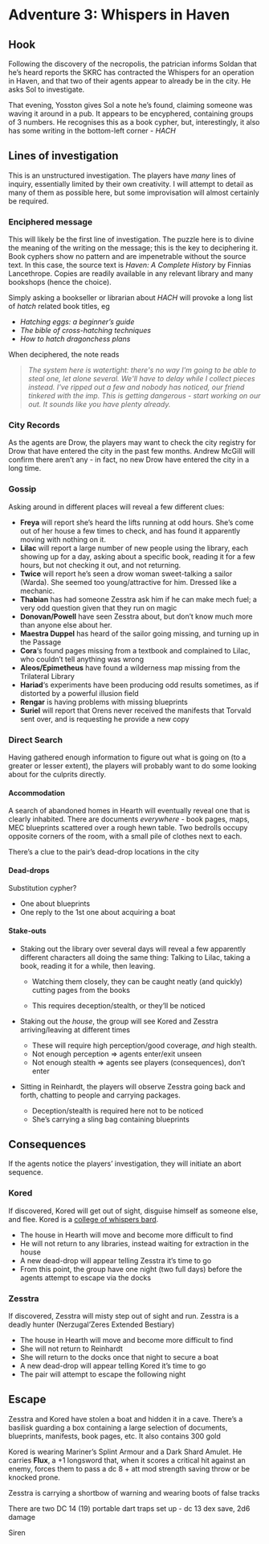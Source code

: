 # Adventure 3: Whispers in Haven

## Hook

Following the discovery of the necropolis, the patrician informs Soldan that he’s heard reports the SKRC has contracted the Whispers for an operation in Haven, and that two of their agents appear to already be in the city. He asks Sol to investigate. 

That evening, Yosston gives Sol a note he’s found, claiming someone was waving it around in a pub. It appears to be encyphered, containing groups of 3 numbers. He recognises this as a book cypher, but, interestingly, it also has some writing in the bottom-left corner - *HACH*

## Lines of investigation

This is an unstructured investigation. The players have *many* lines of inquiry, essentially limited by their own creativity. I will attempt to detail as many of them as possible here, but some improvisation will almost certainly be required.

### Enciphered message

This will likely be the first line of investigation. The puzzle here is to divine the meaning of the writing on the message; this is the key to deciphering it. Book cyphers show no pattern and are impenetrable without the source text. In this case, the source text is *Haven: A Complete History* by Finnias Lancethrope. Copies are readily available in any relevant library and many bookshops (hence the choice). 

Simply asking a bookseller or librarian about *HACH* will provoke a long list of *hatch* related book titles, eg

- *Hatching eggs: a beginner’s guide*
- *The bible of cross-hatching techniques*
- *How to hatch dragonchess plans*

When deciphered, the note reads

> *The system here is watertight: there's no way I'm going to be able to steal one, let alone several. We'll have to delay while I collect pieces instead. I've ripped out a few and nobody has noticed, our friend tinkered with the imp. This is getting dangerous - start working on our out. It sounds like you have plenty already.*

### City Records

As the agents are Drow, the players may want to check the city registry for Drow that have entered the city in the past few months. Andrew McGill will confirm there aren’t any - in fact, no new Drow have entered the city in a long time.

### Gossip

Asking around in different places will reveal a few different clues:

- **Freya** will report she’s heard the lifts running at odd hours. She’s come out of her house a few times to check, and has found it apparently moving with nothing on it.
- **Lilac** will report a large number of new people using the library, each showing up for a day, asking about a specific book, reading it for a few hours, but not checking it out, and not returning.
- **Twice** will report he’s seen a drow woman sweet-talking a sailor (Warda). She seemed too young/attractive for him. Dressed like a mechanic.
- **Thabian** has had someone Zesstra ask him if he can make mech fuel; a very odd question given that they run on magic
- **Donovan/Powell** have seen Zesstra about, but don’t know much more than anyone else about her.
- **Maestra Duppel** has heard of the sailor going missing, and turning up in the Passage
- **Cora**‘s found pages missing from a textbook and complained to Lilac, who couldn’t tell anything was wrong
- **Aleos/Epimetheus** have found a wilderness map missing from the Trilateral Library
- **Hariad**‘s experiments have been producing odd results sometimes, as if distorted by a powerful illusion field
- **Rengar** is having problems with missing blueprints 
- **Suriel** will report that Orens never received the manifests that Torvald sent over, and is requesting he provide a new copy

### Direct Search

Having gathered enough information to figure out what is going on (to a greater or lesser extent), the players will probably want to do some looking about for the culprits directly.

#### Accommodation

A search of abandoned homes in Hearth will eventually reveal one that is clearly inhabited. There are documents *everywhere* - book pages, maps, MEC blueprints scattered over a rough hewn table. Two bedrolls occupy opposite corners of the room, with a small pile of clothes next to each.

There’s a clue to the pair’s dead-drop locations in the city

#### Dead-drops

Substitution cypher?

- One about blueprints
- One reply to the 1st one about acquiring a boat

#### Stake-outs

- Staking out the library over several days will reveal a few apparently different characters all doing the same thing: Talking to Lilac, taking a book, reading it for a while, then leaving.

  - Watching them closely, they can be caught neatly (and quickly) cutting pages from the books

  - This requires deception/stealth, or they’ll be noticed
- Staking out the *house*, the group will see Kored and Zesstra arriving/leaving at different times
  - These will require high perception/good coverage, *and* high stealth.
  - Not enough perception => agents enter/exit unseen
  - Not enough stealth => agents see players (consequences), don’t enter
- Sitting in Reinhardt, the players will observe Zesstra going back and forth, chatting to people and carrying packages.
  - Deception/stealth is required here not to be noticed
  - She’s carrying a sling bag containing blueprints

## Consequences

If the agents notice the players’ investigation, they will initiate an abort sequence.

### Kored

If discovered, Kored will get out of sight, disguise himself as someone else, and flee. Kored is a [college of whispers bard](https://homebrewery.naturalcrit.com/share/HyXFUJ0HWb).

- The house in Hearth will move and become more difficult to find
- He will not return to any libraries, instead waiting for extraction in the house
- A new dead-drop will appear telling Zesstra it’s time to go
- From this point, the group have one night (two full days) before the agents attempt to escape via the docks

### Zesstra

If discovered, Zesstra will misty step out of sight and run. Zesstra is a deadly hunter (Nerzugal’Zeres Extended Bestiary)

- The house in Hearth will move and become more difficult to find
- She will not return to Reinhardt
- She will return to the docks once that night to secure a boat
- A new dead-drop will appear telling Kored it’s time to go
- The pair will attempt to escape the following night

## Escape

Zesstra and Kored have stolen a boat and hidden it in a cave. There’s a basilisk guarding a box containing a large selection of documents, blueprints, manifests, book pages, etc. It also contains 300 gold

Kored is wearing Mariner’s Splint Armour and a Dark Shard Amulet. He carries **Flux**, a +1 longsword that, when it scores a critical hit against an enemy, forces them to pass a dc 8 + att mod strength saving throw or be knocked prone.

Zesstra is carrying a shortbow of warning and wearing boots of false tracks



There are two DC 14 (19) portable dart traps set up - dc 13 dex save, 2d6 damage

Siren